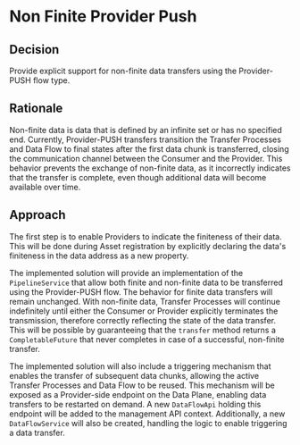 # Non Finite Provider Push

## Decision

Provide explicit support for non-finite data transfers using the Provider-PUSH flow type.

## Rationale

Non-finite data is data that is defined by an infinite set or has no specified end. Currently, Provider-PUSH transfers transition the Transfer Processes and Data Flow to final states after the first data chunk is transferred, closing the communication channel between the Consumer and the Provider. This behavior prevents the exchange of non-finite data, as it incorrectly indicates that the transfer is complete, even though additional data will become available over time.

## Approach

The first step is to enable Providers to indicate the finiteness of their data. This will be done during Asset registration by explicitly declaring the data's finiteness in the data address as a new property.

The implemented solution will provide an implementation of the `PipelineService` that allow both finite and non-finite data to be transferred using the Provider-PUSH flow. The behavior for finite data transfers will remain unchanged. With non-finite data, Transfer Processes will continue indefinitely until either the Consumer or Provider explicitly terminates the transmission, therefore correctly reflecting the state of the data transfer. This will be possible by guaranteeing that the `transfer` method returns a `CompletableFuture` that never completes in case of a successful, non-finite transfer.

The implemented solution will also include a triggering mechanism that enables the transfer of subsequent data chunks, allowing the active Transfer Processes and Data Flow to be reused. This mechanism will be exposed as a Provider-side endpoint on the Data Plane, enabling data transfers to be restarted on demand. A new `DataFlowApi` holding this endpoint will be added to the management API context. Additionally, a new `DataFlowService` will also be created, handling the logic to enable triggering a data transfer. 
